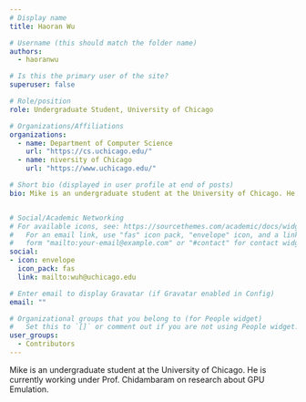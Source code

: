 ```yaml
---
# Display name
title: Haoran Wu

# Username (this should match the folder name)
authors:
  - haoranwu

# Is this the primary user of the site?
superuser: false

# Role/position
role: Undergraduate Student, University of Chicago

# Organizations/Affiliations
organizations:
  - name: Department of Computer Science
    url: "https://cs.uchicago.edu/"
  - name: niversity of Chicago
    url: "https://www.uchicago.edu/"

# Short bio (displayed in user profile at end of posts)
bio: Mike is an undergraduate student at the University of Chicago. He is currently working under Prof. Chidambaram on research about GPU Emulation.


# Social/Academic Networking
# For available icons, see: https://sourcethemes.com/academic/docs/widgets/#icons
#   For an email link, use "fas" icon pack, "envelope" icon, and a link in the
#   form "mailto:your-email@example.com" or "#contact" for contact widget.
social:
- icon: envelope
  icon_pack: fas
  link: mailto:wuh@uchicago.edu

# Enter email to display Gravatar (if Gravatar enabled in Config)
email: ""

# Organizational groups that you belong to (for People widget)
#   Set this to `[]` or comment out if you are not using People widget.
user_groups:
  - Contributors
---
```


Mike is an undergraduate student at the University of Chicago. He is currently working under Prof. Chidambaram on research about GPU Emulation. 